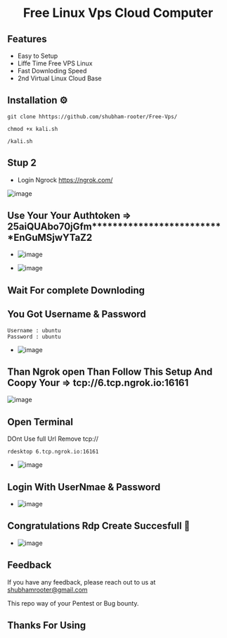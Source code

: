 <h1 align="center"> Free Linux Vps Cloud Computer </h1>
 
    
## Features
- Easy to Setup
- Liffe Time Free VPS Linux
- Fast Downloding Speed
- 2nd Virtual Linux Cloud Base


## Installation ⚙️

```
git clone hhttps://github.com/shubham-rooter/Free-Vps/

```
```
chmod +x kali.sh
```
```
/kali.sh
```

## Stup 2

- Login Ngrock https://ngrok.com/

![image](https://user-images.githubusercontent.com/94091556/207830286-2d8e6cf5-912a-4f31-8ea6-00cde7b5443f.png)



## Use Your Your Authtoken =>  25aiQUAbo70jGfm**************************EnGuMSjwYTaZ2

- ![image](https://user-images.githubusercontent.com/94091556/207828466-593b9957-2566-42ad-b4cc-0842ac84545b.png)

- ![image](https://user-images.githubusercontent.com/94091556/207828701-acf94e7f-cac6-4ac5-9d3f-67f3c3086da5.png)


## Wait For complete Downloding

## You Got Username & Password

```
Username : ubuntu
Password : ubuntu
```

- ![image](https://user-images.githubusercontent.com/94091556/207831771-bc44123a-5084-426e-8de3-495b9095f26b.png)


## Than Ngrok open  Than Follow This Setup  And Coopy Your => tcp://6.tcp.ngrok.io:16161
![image](https://user-images.githubusercontent.com/94091556/207829470-26f7361c-d2b2-4e0f-a6c4-2fb115d76765.png)



## Open Terminal 
DOnt Use full Url Remove tcp://

```
rdesktop 6.tcp.ngrok.io:16161

```
- ![image](https://user-images.githubusercontent.com/94091556/207836170-7c0d0215-9658-4424-9a67-8fbc307e8afb.png)


## Login With UserNmae & Password

- ![image](https://user-images.githubusercontent.com/94091556/207833019-7d554fb3-020c-4eca-888e-183e689b9e41.png)

## Congratulations Rdp Create Succesfull 🎉

- ![image](https://user-images.githubusercontent.com/94091556/207833567-cc6bc386-1ffd-4b43-a362-c327d9973c59.png)



## Feedback

If you have any feedback, please reach out to us at shubhamrooter@gmail.com

This repo way of your Pentest or Bug bounty.

## Thanks For Using 


